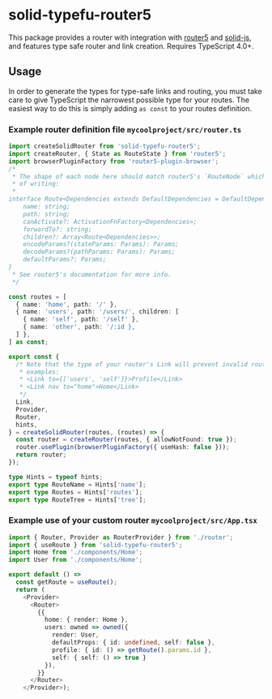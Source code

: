 # solid-typefu-router5

This package provides a router with integration with
[router5](https://router5.js.org/) and
[solid-js](https://github.com/ryansolid/solid), and features type safe router
and link creation. Requires TypeScript 4.0+.

## Usage

In order to generate the types for type-safe links and routing, you must take
care to give TypeScript the narrowest possible type for your routes. The easiest
way to do this is simply adding `as const` to your routes definition.

### Example router definition file `mycoolproject/src/router.ts`

```typescript
import createSolidRouter from 'solid-typefu-router5';
import createRouter, { State as RouteState } from 'router5';
import browserPluginFactory from 'router5-plugin-browser';
/*
 * The shape of each node here should match router5's `RouteNode` which is, as
 * of writing:
 *
interface Route<Dependencies extends DefaultDependencies = DefaultDependencies> {
    name: string;
    path: string;
    canActivate?: ActivationFnFactory<Dependencies>;
    forwardTo?: string;
    children?: Array<Route<Dependencies>>;
    encodeParams?(stateParams: Params): Params;
    decodeParams?(pathParams: Params): Params;
    defaultParams?: Params;
}
 * See router5's documentation for more info.
 */

const routes = [
  { name: 'home', path: '/' },
  { name: 'users', path: '/users/', children: [
    { name: 'self', path: '/self' },
    { name: 'other', path: '/:id },
  ] },
] as const;

export const {
  /* Note that the type of your router's Link will prevent invalid routes from being specified
   * examples:
   * <Link to={['users', 'self']}>Profile</Link>
   * <Link nav to="home">Home</Link> 
   */
  Link,
  Provider,
  Router,
  hints,
} = createSolidRouter(routes, (routes) => {
  const router = createRouter(routes, { allowNotFound: true });
  router.usePlugin(browserPluginFactory({ useHash: false }));
  return router;
});

type Hints = typeof hints;
export type RouteName = Hints['name'];
export type Routes = Hints['routes'];
export type RouteTree = Hints['tree'];
```

### Example use of your custom router `mycoolproject/src/App.tsx`

```typescript
import { Router, Provider as RouterProvider } from './router';
import { useRoute } from 'solid-typefu-router5';
import Home from './components/Home';
import User from './components/Home';

export default () => 
  const getRoute = useRoute();
  return (
    <Provider>
      <Router>
        {{
          home: { render: Home },
          users: owned => owned({
            render: User,
            defaultProps: { id: undefined, self: false },
            profile: { id: () => getRoute().params.id },
            self: { self: () => true }
          }),
        }}
      </Router>
    </Provider>);
```
